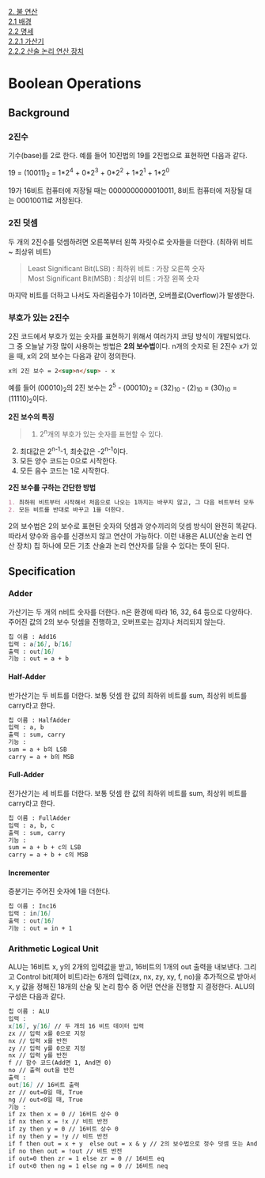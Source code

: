 [2. 불 연산](#boolean-operations)           
[2.1 배경](#background)              
[2.2 명세](#specification)             
[2.2.1 가산기](#adder)              
[2.2.2 산술 논리 연산 장치](#arithmetic-logical-unit)            

# Boolean Operations

## Background

### 2진수         
기수(base)를 2로 한다. 예를 들어 10진법의 19를 2진법으로 표현하면 다음과 같다.

19 = (10011)<sub>2</sub> = 1\*2<sup>4</sup> + 0\*2<sup>3</sup> + 0\*2<sup>2</sup> + 1\*2<sup>1</sup> + 1\*2<sup>0</sup>

19가 16비트 컴퓨터에 저장될 때는 0000000000010011, 8비트 컴퓨터에 저장될 대는 00010011로 저장된다. 

### 2진 덧셈
두 개의 2진수를 덧셈하려면 오른쪽부터 왼쪽 자릿수로 숫자들을 더한다. (최하위 비트 ~ 최상위 비트)
> Least Significant Bit(LSB) : 최하위 비트 : 가장 오른쪽 숫자         
  Most Significant Bit(MSB) : 최상위 비트 : 가장 왼쪽 숫자
  
마지막 비트를 더하고 나서도 자리올림수가 1이라면, 오버플로(Overflow)가 발생한다.

### 부호가 있는 2진수

2진 코드에서 부호가 있는 숫자를 표현하기 위해서 여러가지 코딩 방식이 개발되었다. 그 중 오늘날 가장 많이 사용하는 방법은 **2의 보수법**이다. n개의 숫자로 된 2진수 x가 있을 때, x의 2의 보수는 다음과 같이 정의한다.
```markdown
x의 2진 보수 = 2<sup>n</sup> - x
```

예를 들어 (00010)<sub>2</sub>의 2진 보수는 2<sup>5</sup> - (00010)<sub>2</sub> = (32)<sub>10</sub> - (2)<sub>10</sub> = (30)<sub>10</sub> = (11110)<sub>2</sub>이다. 

**2진 보수의 특징** 
> 1. 2<sup>n</sup>개의 부호가 있는 숫자를 표현할 수 있다.                 
  2. 최대값은 2<sup>n-1</sup>-1, 최솟값은 -2<sup>n-1</sup>이다.                           
  3. 모든 양수 코드는 0으로 시작한다.                     
  4. 모든 음수 코드는 1로 시작한다.                       

**2진 보수를 구하는 간단한 방법**
```markdown
1. 최하위 비트부터 시작해서 처음으로 나오는 1까지는 바꾸지 않고, 그 다음 비트부터 모두 반대로 바꾼다.           
2. 모든 비트를 반대로 바꾸고 1을 더한다.
```

2의 보수법은 2의 보수로 표현된 숫자의 덧셈과 양수끼리의 덧셈 방식이 완전히 똑같다. 따라서 양수와 음수를 신경쓰지 않고 연산이 가능하다. 이런 내용은 ALU(산술 논리 연산 장치) 칩 하나에 모든 기초 산술과 논리 연산자를 담을 수 있다는 뜻이 된다. 

## Specification

### Adder

가산기는 두 개의 n비트 숫자를 더한다. n은 환경에 따라 16, 32, 64 등으로 다양하다. 주어진 값의 2의 보수 덧셈을 진행하고, 오버프로는 감지나 처리되지 않는다. 
```markdown
칩 이름 : Add16
입력 : a[16], b[16]
출력 : out[16]
기능 : out = a + b
```

#### Half-Adder

반가산기는 두 비트를 더한다. 보통 덧셈 한 값의 최하위 비트를 sum, 최상위 비트를 carry라고 한다. 
```markdown
칩 이름 : HalfAdder
입력 : a, b
출력 : sum, carry
기능 : 
sum = a + b의 LSB
carry = a + b의 MSB
```

#### Full-Adder

전가산기는 세 비트를 더한다. 보통 덧셈 한 값의 최하위 비트를 sum, 최상위 비트를 carry라고 한다. 
```markdown
칩 이름 : FullAdder
입력 : a, b, c
출력 : sum, carry
기능 : 
sum = a + b + c의 LSB
carry = a + b + c의 MSB
```

#### Incrementer

증분기는 주어진 숫자에 1을 더한다. 
```markdown
칩 이름 : Inc16
입력 : in[16]
출력 : out[16]
기능 : out = in + 1
```

### Arithmetic Logical Unit

ALU는 16비트 x, y의 2개의 입력값을 받고, 16비트의 1개의 out 출력을 내보낸다. 그리고 Control bit(제어 비트)라는 6개의 입력(zx, nx, zy, xy, f, no)을 추가적으로 받아서 x, y 값을 정해진 18개의 산술 및 논리 함수 중 어떤 연산을 진행할 지 결정한다. ALU의 구성은 다음과 같다.
```markdown
칩 이름 : ALU
입력 : 
x[16], y[16] // 두 개의 16 비트 데이터 입력
zx // 입력 x를 0으로 지정
nx // 입력 x를 반전
zy // 입력 y를 0으로 지정
nx // 입력 y를 반전
f // 함수 코드(Add면 1, And면 0)
no // 출력 out을 반전
출력 :
out[16] // 16비트 출력
zr // out=0일 때, True
ng // out<0일 때, True
기능 :
if zx then x = 0 // 16비트 상수 0
if nx then x = !x // 비트 반전
if zy then y = 0 // 16비트 상수 0
if ny then y = !y // 비트 반전
if f then out = x + y  else out = x & y // 2의 보수법으로 정수 덧셈 또는 And 연산
if no then out = !out // 비트 반전
if out=0 then zr = 1 else zr = 0 // 16비트 eq
if out<0 then ng = 1 else ng = 0 // 16비트 neq
```
